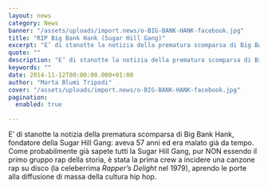 ```yaml
---
layout: news
category: News
banner: "/assets/uploads/import.news/o-BIG-BANK-HANK-facebook.jpg"
title: "RIP Big Bank Hank (Sugar Hill Gang)"
excerpt: "E’ di stanotte la notizia della prematura scomparsa di Big Bank Hank, fondatore della Sugar Hill Gang: aveva 57 anni ed era malato già da tempo. Come probabilmente già sapete tutti la Sugar Hill Gang, pur NON essendo il primo gruppo rap della storia, è stata la prima crew a incidere una canzone rap su disco [&hellip"
quote: ""
description: "E’ di stanotte la notizia della prematura scomparsa di Big Bank Hank, fondatore della Sugar Hill Gang: aveva 57 anni ed era malato già da tempo. Come probabilmente già sapete tutti la Sugar Hill Gang, pur NON essendo il primo gruppo rap della storia, è stata la prima crew a incidere una canzone rap su disco [&hellip"
keywords: ""
date: 2014-11-12T00:00:00.000+01:00
author: "Marta Blumi Tripodi"
cover: "/assets/uploads/import.news/o-BIG-BANK-HANK-facebook.jpg"
pagination:
  enabled: true

---
```


[](https://hotmc.com/wp-content/uploads/2014/11/o-BIG-BANK-HANK-facebook.jpg)

E’ di stanotte la notizia della prematura scomparsa di Big Bank Hank, fondatore della Sugar Hill Gang: aveva 57 anni ed era malato già da tempo. Come probabilmente già sapete tutti la Sugar Hill Gang, pur NON essendo il primo gruppo rap della storia, è stata la prima crew a incidere una canzone rap su disco (la celeberrima _Rapper’s Delight_ nel 1979), aprendo le porte alla diffusione di massa della cultura hip hop.
